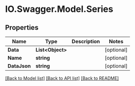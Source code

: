 # IO.Swagger.Model.Series
## Properties

Name | Type | Description | Notes
------------ | ------------- | ------------- | -------------
**Data** | **List&lt;Object&gt;** |  | [optional] 
**Name** | **string** |  | [optional] 
**DataJson** | **string** |  | [optional] 

[[Back to Model list]](../README.md#documentation-for-models) [[Back to API list]](../README.md#documentation-for-api-endpoints) [[Back to README]](../README.md)

